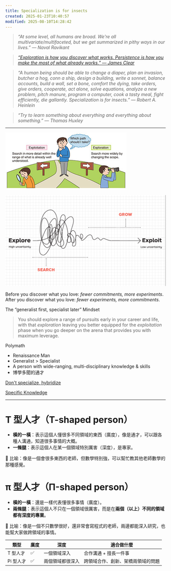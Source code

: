 ```yaml
---
title: Specialization is for insects
created: 2025-01-23T10:40:57
modified: 2025-08-10T14:28:42
---
```


> _“At some level, all humans are broad. We're all multivariate/multifaceted, but we get summarized in pithy ways in our lives.” — Naval Ravikant_

> _[“Exploration is how you discover what works. Persistence is how you make the most of what already works.” — James Clear](https://jamesclear.com/3-2-1/september-12-2024)_

> _“A human being should be able to change a diaper, plan an invasion, butcher a hog, conn a ship, design a building, write a sonnet, balance accounts, build a wall, set a bone, comfort the dying, take orders, give orders, cooperate, act alone, solve equations, analyze a new problem, pitch manure, program a computer, cook a tasty meal, fight efficiently, die gallantly. Specialization is for insects.” — Robert A. Heinlein_

> _“Try to learn something about everything and everything about something.” — Thomas Huxley_

---

![](../_attachments/e9bb03ad356d27a9e28b36f9e5ea7c0f.png)

![](../_attachments/31bfb57423212e7f5a7dae4bb5979390.png)

Before you discover what you love: _fewer commitments, more experiments_. After you discover what you love: _fewer experiments, more commitments_.

The “generalist first, specialist later” Mindset

> You should explore a range of pursuits early in your career and life, with that _exploration_ leaving you better equipped for the _exploitation_ phase when you go deeper on the arena that provides you with maximum leverage.

Polymath

* Renaissance Man
* Generalist > Specialist
* A person with wide-ranging, multi-disciplinary knowledge \& skills
* 博學多聞的通才

[Don't specialize, hybridize](https://stephango.com/hybridize)

[Specific Knowledge](Specific%20Knowledge.md)

---

# T 型人才（T-shaped person）

* **橫的一橫**：表示這個人懂很多不同領域的東西（廣度），像是通才，可以跟各種人溝通，知道很多事情的大概。
* **一條腿**：表示這個人在某一個領域特別厲害（深度），是專家。

📌 比喻：像是一個會很多東西的老師，但數學特別強，可以幫忙教其他老師數學的那種感覺。

# π 型人才（Π-shaped person）

* **橫的一橫**：還是一樣代表懂很多事情（廣度）。
* **兩條腿**：表示這個人不只在一個領域很厲害，而是在**兩個（以上）不同的領域都有深度的專業**。

📌 比喻：像是一個不只數學很好，還非常會寫程式的老師，兩邊都能深入研究，也能幫大家做跨領域的事情。

| **類型** | **廣度** | **深度**   | **適合做什麼**         |
| ------ | ------ | -------- | ----------------- |
| T 型人才  | ✅      | 一個領域深入   | 合作溝通 + 擅長一件事      |
| Pi 型人才 | ✅      | 兩個領域都很深入 | 跨領域合作、創新、架橋兩領域的問題 |
